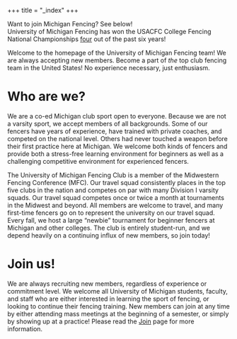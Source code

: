 +++
title = "_index"
+++

<div class="alert alert-warning">
    Want to join Michigan Fencing? See below!
</div>

<div class="alert alert-info">
    University of Michigan Fencing has won the USACFC College Fencing National Championships <a href="results/2016-2017/#usacfc2017" class="alert-link">f</a><a href="results/2015-2016/#usacfc2016" class="alert-link">o</a><a href="results/2014-2015/#usacfc2015" class="alert-link">u</a><a href="results/2012-2013/#usacfc2013" class="alert-link">r</a> out of the past six years!
</div>

Welcome to the homepage of the University of Michigan Fencing team!
We are always accepting new members.
Become a part of _the_ top club fencing team in the United States!
No experience necessary, just enthusiasm.

# Who are we?
We are a co-ed Michigan club sport open to everyone.
Because we are not a varsity sport, we accept members of all backgrounds.
Some of our fencers have years of experience, have trained with private coaches, and competed on the national level.
Others had never touched a weapon before their first practice here at Michigan.
We welcome both kinds of fencers and provide both a stress-free learning environment for beginners as well as a challenging competitive environment for experienced fencers.

The University of Michigan Fencing Club is a member of the Midwestern Fencing Conference (MFC).
Our travel squad consistently places in the top five clubs in the nation and competes on par with many Division I varsity squads.
Our travel squad competes once or twice a month at tournaments in the Midwest and beyond.
All members are welcome to travel, and many first-time fencers go on to represent the university on our travel squad.
Every fall, we host a large “newbie” tournament for beginner fencers at Michigan and other colleges.
The club is entirely student-run, and we depend heavily on a continuing influx of new members, so join today!

# Join us!
We are always recruiting new members, regardless of experience or commitment level.
We welcome all University of Michigan students, faculty, and staff who are either interested in learning the sport of fencing, or looking to continue their fencing training.
New members can join at any time by either attending mass meetings at the beginning of a semester, or simply by showing up at a practice!
Please read the [Join](join/) page for more information.
